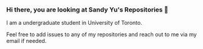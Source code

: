 ### Hi there, you are looking at Sandy Yu's Repositories 👋
I am a undergraduate student in University of Toronto.

Feel free to add issues to any of my repositories and reach out to me via my email if needed.

<!--
**Jingying-yu/Jingying-yu** is a ✨ _special_ ✨ repository because its `README.md` (this file) appears on your GitHub profile.

Here are some ideas to get you started:

- 🔭 I’m currently working on ...
- 🌱 I’m currently learning ...
- 👯 I’m looking to collaborate on ...
- 🤔 I’m looking for help with ...
- 💬 Ask me about ...
- 📫 How to reach me: ...
- 😄 Pronouns: ...
- ⚡ Fun fact: ...
-->
